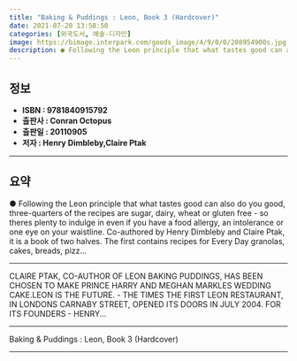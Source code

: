 ```yaml
---
title: "Baking & Puddings : Leon, Book 3 (Hardcover)"
date: 2021-07-20 13:58:50
categories: [외국도서, 예술-디자인]
image: https://bimage.interpark.com/goods_image/4/9/0/0/208954900s.jpg
description: ● Following the Leon principle that what tastes good can also do you good, three-quarters of the recipes are sugar, dairy, wheat or gluten free - so theres ple
---
```


## **정보**

- **ISBN : 9781840915792**
- **출판사 : Conran Octopus**
- **출판일 : 20110905**
- **저자 : Henry Dimbleby,Claire Ptak**

------



## **요약**

●  Following the Leon principle that what tastes good can also do you good, three-quarters of the recipes are sugar, dairy, wheat or gluten free - so theres plenty to indulge in even if you have a food allergy, an intolerance or one eye on your waistline. Co-authored by Henry Dimbleby and Claire Ptak, it is a book of two halves. The first contains recipes for Every Day granolas, cakes, breads, pizz...

------

CLAIRE PTAK, CO-AUTHOR OF LEON BAKING  PUDDINGS, HAS BEEN CHOSEN TO MAKE PRINCE HARRY AND MEGHAN MARKLES WEDDING CAKE.LEON IS THE FUTURE. - THE TIMES
THE FIRST LEON RESTAURANT, IN LONDONS CARNABY STREET, OPENED ITS DOORS IN JULY 2004. FOR ITS FOUNDERS - HENRY... 

------


Baking & Puddings : Leon, Book 3 (Hardcover) 

------



